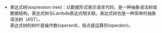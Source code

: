 * 表达式树(expression tree)：以数据形式表示语言代码，是一种抽象语法树或数据结构。表达式树与Lambda表达式相关联。表达式树也是一种简单的抽象语法树（AST）。  
  表达式树的树叶是操作数(operand)，结点是运算符(operator)。
